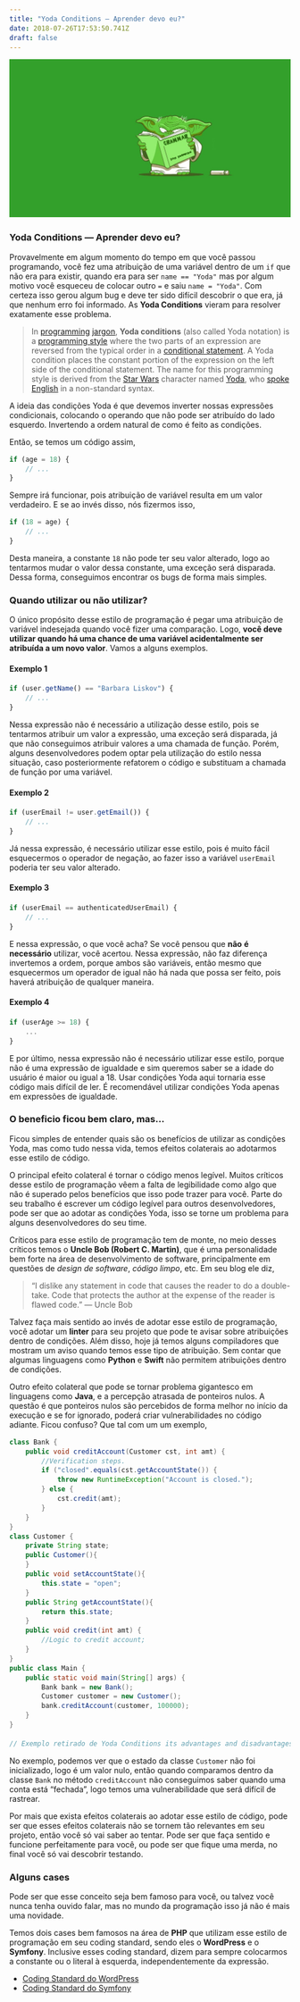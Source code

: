 ```yaml
---
title: "Yoda Conditions — Aprender devo eu?"
date: 2018-07-26T17:53:50.741Z
draft: false
---
```


![Yoda learning grammar](./images/yoda-learning-grammar.jpeg)

### Yoda Conditions — Aprender devo eu?

Provavelmente em algum momento do tempo em que você passou programando, você fez
uma atribuição de uma variável dentro de um `if` que não era para existir,
quando era para ser `name == "Yoda"` mas por algum motivo você esqueceu de
colocar outro `=` e saiu `name = "Yoda"`. Com certeza isso gerou algum bug e
deve ter sido difícil descobrir o que era, já que nenhum erro foi informado. As
**Yoda Conditions** vieram para resolver exatamente esse problema.

> In [programming](https://en.wikipedia.org/wiki/Computer_programming)
> [jargon](https://en.wikipedia.org/wiki/Jargon), **Yoda conditions** (also called
Yoda notation) is a [programming
style](https://en.wikipedia.org/wiki/Programming_style) where the two parts of
an expression are reversed from the typical order in a [conditional
statement](https://en.wikipedia.org/wiki/Conditional_(computer_programming)). A
Yoda condition places the constant portion of the expression on the left side of
the conditional statement. The name for this programming style is derived from
the [Star Wars](https://en.wikipedia.org/wiki/Star_Wars) character named
[Yoda](https://en.wikipedia.org/wiki/Yoda), who [spoke
English](https://en.wikipedia.org/wiki/Yoda#Character_overview) in a
non-standard syntax.

A ideia das condições Yoda é que devemos inverter nossas expressões
condicionais, colocando o operando que não pode ser atribuído do lado esquerdo.
Invertendo a ordem natural de como é feito as condições.

Então, se temos um código assim,

```javascript
if (age = 18) {
    // ...
}
```

Sempre irá funcionar, pois atribuição de variável resulta em um valor
verdadeiro. E se ao invés disso, nós fizermos isso,


```javascript
if (18 = age) {
    // ...
}
```

Desta maneira, a constante `18` não pode ter seu valor alterado, logo ao
tentarmos mudar o valor dessa constante, uma exceção será disparada. Dessa
forma, conseguimos encontrar os bugs de forma mais simples.

### Quando utilizar ou não utilizar?

O único propósito desse estilo de programação é pegar uma atribuição de variável
indesejada quando você fizer uma comparação. Logo, **você deve utilizar quando
há uma chance de uma variável acidentalmente ser atribuída a um novo valor**.
Vamos a alguns exemplos.

#### Exemplo 1

```javascript
if (user.getName() == "Barbara Liskov") {
    // ...
}
```

Nessa expressão não é necessário a utilização desse estilo, pois se tentarmos
atribuir um valor a expressão, uma exceção será disparada, já que não
conseguimos atribuir valores a uma chamada de função. Porém, alguns
desenvolvedores podem optar pela utilização do estilo nessa situação, caso
posteriormente refatorem o código e substituam a chamada de função por uma
variável.

#### Exemplo 2

```javascript
if (userEmail != user.getEmail()) {
    // ...
}
```

Já nessa expressão, é necessário utilizar esse estilo, pois é muito fácil
esquecermos o operador de negação, ao fazer isso a variável `userEmail` poderia
ter seu valor alterado.

#### Exemplo 3

```javascript
if (userEmail == authenticatedUserEmail) {
    // ...
}
```

E nessa expressão, o que você acha? Se você pensou que **não** **é necessário**
utilizar, você acertou. Nessa expressão, não faz diferença invertemos a ordem,
porque ambos são variáveis, então mesmo que esquecermos um operador de igual não
há nada que possa ser feito, pois haverá atribuição de qualquer maneira.

#### Exemplo 4

```javascript
if (userAge >= 18) {
    ...
}
```

E por último, nessa expressão não é necessário utilizar esse estilo, porque não
é uma expressão de igualdade e sim queremos saber se a idade do usuário é maior
ou igual a 18. Usar condições Yoda aqui tornaria esse código mais difícil de
ler. É recomendável utilizar condições Yoda apenas em expressões de igualdade.

### O beneficio ficou bem claro, mas…

Ficou simples de entender quais são os benefícios de utilizar as condições Yoda,
mas como tudo nessa vida, temos efeitos colaterais ao adotarmos esse estilo de
código.

O principal efeito colateral é tornar o código menos legível. Muitos críticos
desse estilo de programação vêem a falta de legibilidade como algo que não é
superado pelos benefícios que isso pode trazer para você. Parte do seu trabalho
é escrever um código legível para outros desenvolvedores, pode ser que ao adotar
as condições Yoda, isso se torne um problema para alguns desenvolvedores do seu
time.

Críticos para esse estilo de programação tem de monte, no meio desses críticos
temos o **Uncle Bob (Robert C. Martin)**, que é uma personalidade bem forte na
área de desenvolvimento de software, principalmente em questões de *design de
software*, *código limpo*, etc. Em seu blog ele diz,

> “I dislike any statement in code that causes the reader to do a double-take.
> Code that protects the author at the expense of the reader is flawed code.” —
Uncle Bob

Talvez faça mais sentido ao invés de adotar esse estilo de programação, você
adotar um **linter** para seu projeto que pode te avisar sobre atribuições
dentro de condições. Além disso, hoje já temos alguns compiladores que mostram
um aviso quando temos esse tipo de atribuição. Sem contar que algumas linguagens
como **Python** e **Swift** não permitem atribuições dentro de condições.

Outro efeito colateral que pode se tornar problema gigantesco em linguagens como
**Java**, e a percepção atrasada de ponteiros nulos. A questão é que ponteiros
nulos são percebidos de forma melhor no início da execução e se for ignorado,
poderá criar vulnerabilidades no código adiante. Ficou confuso? Que tal com um
um exemplo,

```java
class Bank {
    public void creditAccount(Customer cst, int amt) {
        //Verification steps.
        if ("closed".equals(cst.getAccountState()) {
            throw new RuntimeException("Account is closed.");
        } else {
            cst.credit(amt);
        }
    }
}
class Customer {
    private String state;
    public Customer(){
    }
    public void setAccountState(){
        this.state = "open";
    }
    public String getAccountState(){
        return this.state;
    }
    public void credit(int amt) {
        //Logic to credit account;
    }
}
public class Main {
    public static void main(String[] args) {
        Bank bank = new Bank();
        Customer customer = new Customer();
        bank.creditAccount(customer, 100000);
    }
}

// Exemplo retirado de Yoda Conditions its advantages and disadvantages.
```

No exemplo, podemos ver que o estado da classe `Customer` não foi inicializado,
logo é um valor nulo, então quando comparamos dentro da classe `Bank` no método
`creditAccount` não conseguimos saber quando uma conta está “fechada”, logo
temos uma vulnerabilidade que será difícil de rastrear.

Por mais que exista efeitos colaterais ao adotar esse estilo de código, pode ser
que esses efeitos colaterais não se tornem tão relevantes em seu projeto, então
você só vai saber ao tentar. Pode ser que faça sentido e funcione perfeitamente
para você, ou pode ser que fique uma merda, no final você só vai descobrir
testando.

### Alguns cases

Pode ser que esse conceito seja bem famoso para você, ou talvez você nunca tenha
ouvido falar, mas no mundo da programação isso já não é mais uma novidade.

Temos dois cases bem famosos na área de **PHP** que utilizam esse estilo de
programação em seu coding standard, sendo eles o **WordPress** e o **Symfony**.
Inclusive esses coding standard, dizem para sempre colocarmos a constante ou o
literal à esquerda, independentemente da expressão.

* [Coding Standard do
WordPress](https://make.wordpress.org/core/handbook/best-practices/coding-standards/php/#yoda-conditions)
* [Coding Standard do
Symfony](https://symfony.com/doc/current/contributing/code/standards.html)

